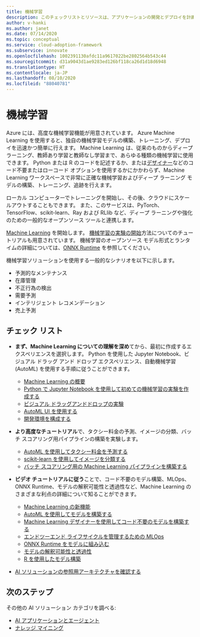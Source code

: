 ```yaml
---
title: 機械学習
description: このチェックリストとリソースは、アプリケーションの開発とデプロイを計画するのに役立ちます。
author: v-hanki
ms.author: janet
ms.date: 07/14/2020
ms.topic: conceptual
ms.service: cloud-adoption-framework
ms.subservice: innovate
ms.openlocfilehash: 1002391130afdc11a9617022be2802564b543c44
ms.sourcegitcommit: d31a9043d1ae9283ed126bf118ca26d1d18d6948
ms.translationtype: HT
ms.contentlocale: ja-JP
ms.lasthandoff: 08/10/2020
ms.locfileid: "88040781"
---
```

<!-- cSpell:ignore scikit RLlib ONNX Jupyter -->

# <a name="machine-learning"></a>機械学習

Azure には、高度な機械学習機能が用意されています。 Azure Machine Learning を使用すると、独自の機械学習モデルの構築、トレーニング、デプロイを迅速かつ簡単に行えます。 Machine Learning は、従来のものからディープ ラーニング、教師あり学習と教師なし学習まで、あらゆる種類の機械学習に使用できます。 Python または R のコードを記述するか、または[デザイナー](https://docs.microsoft.com/azure/machine-learning/tutorial-designer-automobile-price-train-score)などのコード不要またはローコード オプションを使用するかにかかわらず、Machine Learning ワークスペースで非常に正確な機械学習およびディープ ラーニング モデルの構築、トレーニング、追跡を行えます。

ローカル コンピューターでトレーニングを開始し、その後、クラウドにスケールアウトすることもできます。 また、このサービスは、PyTorch、TensorFlow、scikit-learn、Ray および RLlib など、ディープ ラーニングや強化のための一般的なオープンソース ツールと連携します。

[Machine Learning](https://docs.microsoft.com/azure/machine-learning/) を開始します。 [機械学習の実験の開始](https://docs.microsoft.com/azure/machine-learning/tutorial-1st-experiment-sdk-setup)方法についてのチュートリアルも用意されています。 機械学習のオープンソース モデル形式とランタイムの詳細については、[ONNX Runtime](http://onnxruntime.ai) を参照してください。

機械学習ソリューションを使用する一般的なシナリオを以下に示します。

- 予測的なメンテナンス
- 在庫管理
- 不正行為の検出
- 需要予測
- インテリジェント レコメンデーション
- 売上予測

## <a name="checklist"></a>チェック リスト

- **まず、Machine Learning についての理解を深め**てから、最初に作成するエクスペリエンスを選択します。 Python を使用した Jupyter Notebook、ビジュアル ドラッグ アンド ドロップ エクスペリエンス、自動機械学習 (AutoML) を使用する手順に従うことができます。

  - [Machine Learning の概要](https://docs.microsoft.com/azure/machine-learning/overview-what-is-azure-ml)
  - [Python で Jupyter Notebook を使用して初めての機械学習の実験を作成する](https://docs.microsoft.com/azure/machine-learning/tutorial-1st-experiment-sdk-setup)
  - [ビジュアル ドラッグアンドドロップの実験](https://docs.microsoft.com/azure/machine-learning/tutorial-designer-automobile-price-train-score)
  - [AutoML UI を使用する](https://docs.microsoft.com/azure/machine-learning/tutorial-first-experiment-automated-ml)
  - [開発環境を構成する](https://docs.microsoft.com/azure/machine-learning/how-to-configure-environment)

- **より高度なチュートリアル**で、タクシー料金の予測、イメージの分類、バッチ スコアリング用パイプラインの構築を実験します。

  - [AutoML を使用してタクシー料金を予測する](https://docs.microsoft.com/azure/machine-learning/tutorial-auto-train-models)
  - [scikit-learn を使用してイメージを分類する](https://docs.microsoft.com/azure/machine-learning/tutorial-train-models-with-aml)
  - [バッチ スコアリング用の Machine Learning パイプラインを構築する](https://docs.microsoft.com/azure/machine-learning/tutorial-pipeline-batch-scoring-classification)

- **ビデオ チュートリアルに従う**ことで、コード不要のモデル構築、MLOps、ONNX Runtime、モデルの解釈可能性と透過性など、Machine Learning のさまざまな利点の詳細について知ることができます。

  - [Machine Learning の新機能](https://channel9.msdn.com/Shows/AI-Show/Allup-Azure-ML)
  - [AutoML を使用してモデルを構築する](https://aka.ms/automlvideo)
  - [Machine Learning デザイナーを使用してコード不要のモデルを構築する](https://aka.ms/studioanddesigner)
  - [エンドツーエンド ライフサイクルを管理するための MLOps](https://aka.ms/mlopsvideo)
  - [ONNX Runtime をモデルに組み込む](https://www.youtube.com/watch?v=qy7X2JGLUC4)
  - [モデルの解釈可能性と透過性](https://aka.ms/azuremlinterpret)
  - [R を使用したモデル構築](https://aka.ms/Rmodels)

- [AI ソリューションの参照用アーキテクチャを確認する](https://docs.microsoft.com/azure/architecture/browse/#ai--machine-learning)

## <a name="next-steps"></a>次のステップ

その他の AI ソリューション カテゴリを調べる:

- [AI アプリケーションとエージェント](./ai-applications.md)
- [ナレッジ マイニング](./knowledge-mining.md)
